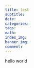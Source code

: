 ```yaml
---
title: test
subtitle:
date:
categories:
tags:
math:
index_img:
banner_img:
comment:
---
```

hello world

